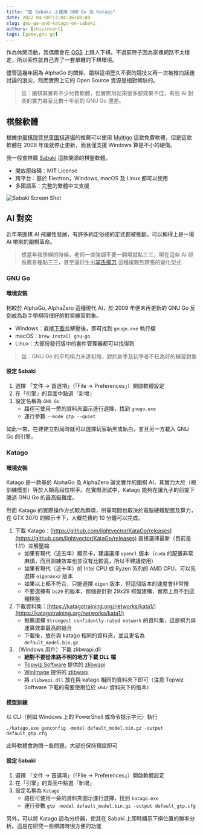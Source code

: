 ```yaml
---
title: "在 Sabaki 上使用 GNU Go 及 Katago"
date: 2022-04-08T13:04:36+08:00
slug: gnu-go-and-katago-on-sabaki
authors: [chivincent]
tags: [game,gnu go]
---
```


作為休閒活動，我偶爾會在 [OGS](https://online-go.com/) 上跟人下棋。不過前陣子因為家裡網路不太穩定，所以索性就自己弄了一套單機的下棋環境。

儘管這幾年因為 AlphaGo 的關係，圍棋這項歷久不衰的競技又再一次被推向話題討論的浪尖，然而實際上它的 Open Source 資源是相對稀缺的。

> 註：圍棋其實有不少付費軟體，但實際用起來很多都效果不佳，有些 AI 對奕的實力甚至比數十年前的 GNU Go 還差。

<!--truncate-->

## 棋盤軟體

根據[中華棋院暨兒童圍棋道場](http://mindgo.com.tw/index.php?p=page&id=85)的推薦可以使用 [Multigo](http://www.ruijiang.com/multigo/download.php) 這款免費軟體，但是這款軟體在 2008 年後就停止更新，而且僅支援 Windows 算是不小的硬傷。

我一般會推薦 [Sabaki](https://sabaki.yichuanshen.de/) 這款開源的棋盤軟體。

- 開放原始碼：MIT License
- 跨平台：基於 Electron，Windows, macOS 及 Linux 都可以使用
- 多國語系：完整的繁體中文支援

![Sabaki Screen Shot](https://sabaki.yichuanshen.de/img/screenshot.png)

## AI 對奕

近年來圍棋 AI 飛躍性發展，有許多約定俗成的定式都被推翻，可以稱得上是一場 AI 帶來的圍棋革命。

> 想當年我學棋的時候，老師一直強調不要一開場就點三三，現在這些 AI 卻推薦各種點三三，甚至還衍生出[羋氏飛刀](https://zh.wikipedia.org/wiki/%E9%A3%9B%E5%88%80%E5%AE%9A%E5%BC%8F) 這種複雜到誇張的變化型式

### GNU Go

#### 環境安裝

相較於 AlphaGo, AlphaZero 這種現代 AI，於 2009 年便未再更新的 GNU Go 反倒成為新手學棋時很好的對奕練習對象。

- Windows：直接[下載](http://gnugo.baduk.org/gnugo2/gnugo-3.8.zip)並解壓後，即可找到 `gnugo.exe` 執行檔
- macOS：`brew install gnu-go`
- Linux：大部份發行版中的套件管理器都可以找得到

> 註：GNU Go 的平均棋力未達初段，對於新手及初學者不枉為好的練習對象

#### 設定 Sabaki

1. 選擇 「文件 -> 首選項」（「File -> Preferences」）開啟軟體設定
2. 在「引擎」的頁面中點選「新增」
3. 設定名稱為 `GNU Go`
    - 路徑可使用一旁的資料夾圖示進行選擇，找到 `gnugo.exe`
    - 運行參數 `--mode gtp --quiet`

如此一來，在建建立對局時就可以選擇玩家執黑或執白，並且另一方載入 GNU Go 的引擎。

### Katago

#### 環境安裝

Katago 是一款基於 AlphaGo 及 AlphaZero 論文實作的圍棋 AI，其實力大於（視訓練模型）等於人類高段位棋手。在實際測試中，Katago 能夠在讓九子的前提下勝過 GNU Go 的最高級難度。

然而 Katago 的實際操作方式較為麻煩，所需時間也取決於電腦硬體配置及算力，在 GTX 3070 的顯示卡下，大概花費約 10 分鐘可以完成。

1. 下載 Katago：[https://github.com/lightvector/KataGo/releases](https://github.com/lightvector/KataGo/releases) 直接選擇最新（目前是 1.11）並解壓縮
    - 如果有現代（近五年）顯示卡，建議選擇 `opencl` 版本（`cuda` 的配置非常麻煩，而且訓練效率也並沒有比較高，所以不建議使用）
    - 如果有現代（近十年）的 Intel CPU 或 Ryzen 系列的 AMD CPU，可以先選擇 `eigenavx2` 版本
    - 如果以上都不符合，只能選擇 `eigen` 版本，但這個版本的速度會非常慢
    - 不要選擇有 `bs29` 的版本，那個是針對 29x29 棋盤建構，實務上用不到這種棋盤
2. 下載資料集：[https://katagotraining.org/networks/kata1/](https://katagotraining.org/networks/kata1/)
    - 推薦選擇 `Strongest confidently-rated network` 的資料集，這是棋力與運算效率最高的組合
    - 下載後，放在與 katago 相同的資料夾，並且更名為 `default_model.bin.gz`
3. （Windows 用戶）下載 zlibwapi.dll
    - **絕對不要從來路不明的地方下載 DLL 檔**
    - [Topwiz Software](https://www.topwizprogramming.com/) 提供的 [zlibwapi](https://www.topwizprogramming.com/freecode/zlibwapi.zip)
    - [WinImage](http://www.winimage.com/zLibDll/) 提供的 [zlibwapi](http://www.winimage.com/zLibDll/zlib123dllx64.zip)
    - 將 `zlibwapi.dll` 放在與 katago 相同的資料夾下即可（注意 Topwiz Software 下載的需要使用位於 `x64/` 資料夾下的版本）

#### 模型訓練

以 CLI（例如 Windows 上的 PowerShell 或命令提示字元）執行

```
./katago.exe genconfig -model default_model.bin.gz -output default_gtp.cfg
```

此時軟體會詢問一些問題，大部份保持預設即可

#### 設定 Sabaki

1. 選擇 「文件 -> 首選項」（「File -> Preferences」）開啟軟體設定
2. 在「引擎」的頁面中點選「新增」
3. 設定名稱為 `Katago`
    - 路徑可使用一旁的資料夾圖示進行選擇，找到 `katago.exe`
    - 運行參數 `gtp -model default_model.bin.gz -output default_gtp.cfg`

另外，可以將 Katago 設為分析器，使其在 Sabaki 上即時顯示下棋位置的勝率分析。這是在研究一些棋譜時很方便的功能
